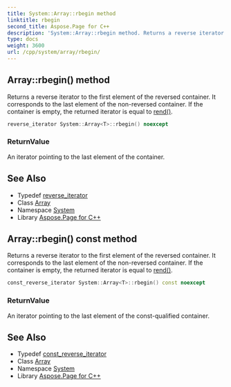 ```yaml
---
title: System::Array::rbegin method
linktitle: rbegin
second_title: Aspose.Page for C++
description: 'System::Array::rbegin method. Returns a reverse iterator to the first element of the reversed container. It corresponds to the last element of the non-reversed container. If the container is empty, the returned iterator is equal to rend() in C++.'
type: docs
weight: 3600
url: /cpp/system/array/rbegin/
---
```

## Array::rbegin() method


Returns a reverse iterator to the first element of the reversed container. It corresponds to the last element of the non-reversed container. If the container is empty, the returned iterator is equal to [rend()](../rend/).

```cpp
reverse_iterator System::Array<T>::rbegin() noexcept
```


### ReturnValue

An iterator pointing to the last element of the container.

## See Also

* Typedef [reverse_iterator](../reverse_iterator/)
* Class [Array](../)
* Namespace [System](../../)
* Library [Aspose.Page for C++](../../../)
## Array::rbegin() const method


Returns a reverse iterator to the first element of the reversed container. It corresponds to the last element of the non-reversed container. If the container is empty, the returned iterator is equal to [rend()](../rend/).

```cpp
const_reverse_iterator System::Array<T>::rbegin() const noexcept
```


### ReturnValue

An iterator pointing to the last element of the const-qualified container.

## See Also

* Typedef [const_reverse_iterator](../const_reverse_iterator/)
* Class [Array](../)
* Namespace [System](../../)
* Library [Aspose.Page for C++](../../../)
